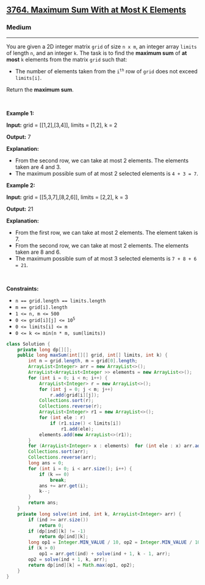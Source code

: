 <h2><a href="https://leetcode.com/problems/maximum-sum-with-at-most-k-elements">3764. Maximum Sum With at Most K Elements</a></h2><h3>Medium</h3><hr><p data-pm-slice="1 3 []">You are given a 2D integer matrix <code>grid</code> of size <code>n x m</code>, an integer array <code>limits</code> of length <code>n</code>, and an integer <code>k</code>. The task is to find the <strong>maximum sum</strong> of <strong>at most</strong> <code>k</code> elements from the matrix <code>grid</code> such that:</p>

<ul data-spread="false">
	<li>
	<p>The number of elements taken from the <code>i<sup>th</sup></code> row of <code>grid</code> does not exceed <code>limits[i]</code>.</p>
	</li>
</ul>

<p data-pm-slice="1 1 []">Return the <strong>maximum sum</strong>.</p>

<p>&nbsp;</p>
<p><strong class="example">Example 1:</strong></p>

<div class="example-block">
<p><strong>Input:</strong> <span class="example-io">grid = [[1,2],[3,4]], limits = [1,2], k = 2</span></p>

<p><strong>Output:</strong> <span class="example-io">7</span></p>

<p><strong>Explanation:</strong></p>

<ul>
	<li>From the second row, we can take at most 2 elements. The elements taken are 4 and 3.</li>
	<li>The maximum possible sum of at most 2 selected elements is <code>4 + 3 = 7</code>.</li>
</ul>
</div>

<p><strong class="example">Example 2:</strong></p>

<div class="example-block">
<p><strong>Input:</strong> <span class="example-io">grid = [[5,3,7],[8,2,6]], limits = [2,2], k = 3</span></p>

<p><strong>Output:</strong> <span class="example-io">21</span></p>

<p><strong>Explanation:</strong></p>

<ul>
	<li>From the first row, we can take at most 2 elements. The element taken is 7.</li>
	<li>From the second row, we can take at most 2 elements. The elements taken are 8 and 6.</li>
	<li>The maximum possible sum of at most 3 selected elements is <code>7 + 8 + 6 = 21</code>.</li>
</ul>
</div>

<p>&nbsp;</p>
<p><strong>Constraints:</strong></p>

<ul>
	<li><code>n == grid.length == limits.length</code></li>
	<li><code>m == grid[i].length</code></li>
	<li><code>1 &lt;= n, m &lt;= 500</code></li>
	<li><code>0 &lt;= grid[i][j] &lt;= 10<sup>5</sup></code></li>
	<li><code>0 &lt;= limits[i] &lt;= m</code></li>
	<li><code>0 &lt;= k &lt;= min(n * m, sum(limits))</code></li>
</ul>

```java
class Solution {
    private long dp[][];
    public long maxSum(int[][] grid, int[] limits, int k) {
        int n = grid.length, m = grid[0].length;
        ArrayList<Integer> arr = new ArrayList<>();
        ArrayList<ArrayList<Integer >> elements = new ArrayList<>();
        for (int i = 0; i < n; i++) {
            ArrayList<Integer> r = new ArrayList<>();
            for (int j = 0; j < m; j++)
                r.add(grid[i][j]);
            Collections.sort(r);
            Collections.reverse(r);
            ArrayList<Integer> r1 = new ArrayList<>();
            for (int ele : r)
                if (r1.size() < limits[i])
                    r1.add(ele);
            elements.add(new ArrayList<>(r1));
        }
        for (ArrayList<Integer> x : elements)  for (int ele : x) arr.add(ele);
        Collections.sort(arr);
        Collections.reverse(arr);
        long ans = 0;
        for (int i = 0; i < arr.size(); i++) {
            if (k == 0)
                break;
            ans += arr.get(i);
            k--;
        }
        return ans;
    }
    private long solve(int ind, int k, ArrayList<Integer> arr) {
        if (ind >= arr.size())
            return 0;
        if (dp[ind][k] != -1)
            return dp[ind][k];
        long op1 = Integer.MIN_VALUE / 10, op2 = Integer.MIN_VALUE / 10;
        if (k > 0)
            op1 = arr.get(ind) + solve(ind + 1, k - 1, arr);
        op2 = solve(ind + 1, k, arr);
        return dp[ind][k] = Math.max(op1, op2);
    }
}
```

